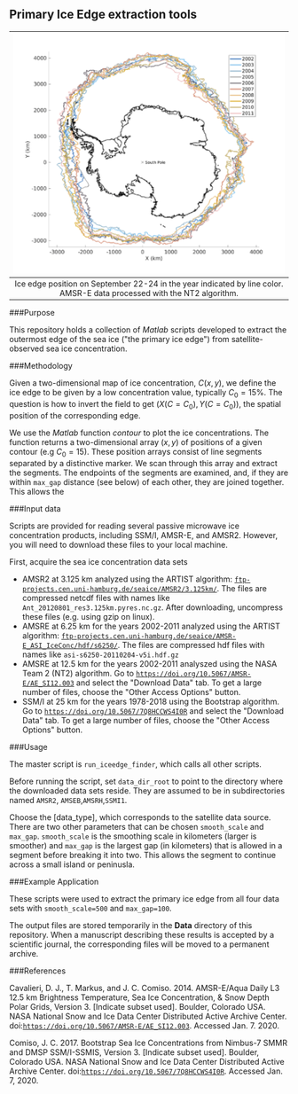 ## Primary Ice Edge extraction tools


|![Ice edge position on September 22-24 in the year indicated by line color.  AMSR-E data processed with the NT2 algorithm.](interannual_max_iceedge.png)|
|:--:|
|Ice edge position on September 22-24 in the year indicated by line color.  AMSR-E data processed with the NT2 algorithm.|


###Purpose

This repository holds a collection of *Matlab* scripts developed to extract the outermost edge of the sea ice ("the primary ice edge") from satellite-observed sea ice concentration.  

###Methodology

Given a two-dimensional map of ice concentration, $C(x,y)$, we define the ice edge to be given by a low concentration value, typically $C_0=15\%$.  The question is how to invert the field to get $(X(C=C_0), Y(C=C_0))$, the spatial position of the corresponding edge.

We use the *Matlab* function *contour* to plot the ice concentrations. The function returns a two-dimensional array $(x,y)$ of positions of a given contour (e.g $C_0=15$). These position arrays consist of line segments separated by a distinctive marker.  We scan through this array and extract the segments.  The endpoints of the segments are examined, and, if they are within `max_gap` distance (see below) of each other, they are joined together.  This allows the 

###Input data

Scripts are provided for reading several passive microwave ice concentration products, including SSM/I, AMSR-E, and AMSR2.  However, you will need to download these files to your local machine.

First, acquire the sea ice concentration data sets

* AMSR2 at 3.125 km analyzed using the ARTIST algorithm: [`ftp-projects.cen.uni-hamburg.de/seaice/AMSR2/3.125km/`](). The files are compressed netcdf files with names like `Ant_20120801_res3.125km.pyres.nc.gz`.  After downloading, uncompress these files (e.g. using gzip on linux).
* AMSRE at 6.25 km for the years 2002-2011 analyzed using the ARTIST algorithm: [`ftp-projects.cen.uni-hamburg.de/seaice/AMSR-E_ASI_IceConc/hdf/s6250/`](). The files are compressed hdf files with names like `asi-s6250-20110204-v5i.hdf.gz`
* AMSRE at 12.5 km for the years 2002-2011 analyszed using the NASA Team 2 (NT2) algorithm.  Go to [`https://doi.org/10.5067/AMSR-E/AE_SI12.003`]() and select the "Download Data" tab.  To get a large number of files, choose the "Other Access Options" button.
* SSM/I at 25 km for the years 1978-2018 using the Bootstrap algorithm.  Go to [`https://doi.org/10.5067/7Q8HCCWS4I0R`]() and select the "Download Data" tab.  To get a large number of files, choose the "Other Access Options" button.


###Usage 

The master script is `run_iceedge_finder`, which calls all other scripts.  

Before running the script, set `data_dir_root` to point to the directory where the downloaded data sets reside.  They are assumed to be in subdirectories named `AMSR2`, `AMSEB`,`AMSRH`,`SSMI1`.

Choose the [data_type], which corresponds to the satellite data source.  There are two other parameters that can be chosen `smooth_scale` and `max_gap`.  `smooth_scale` is the smoothing scale in kilometers (larger is smoother) and `max_gap` is the largest gap (in kilometers) that is allowed in a segment before breaking it into two.  This allows the segment to continue across a small island or peninusla.

###Example Application

These scripts were used to extract the primary ice edge from all four data sets with `smooth_scale=500` and `max_gap=100`. 

The output files are stored temporarily in the **Data** directory of this repository.  When a manuscript describing these results is accepted by a scientific journal, the corresponding files will be moved to a permanent archive.

###References

Cavalieri, D. J., T. Markus, and J. C. Comiso. 2014. AMSR-E/Aqua Daily L3 12.5 km Brightness Temperature, Sea Ice Concentration, & Snow Depth Polar Grids, Version 3. [Indicate subset used]. Boulder, Colorado USA. NASA National Snow and Ice Data Center Distributed Active Archive Center. doi:[`https://doi.org/10.5067/AMSR-E/AE_SI12.003`](). Accessed Jan. 7. 2020.

Comiso, J. C. 2017. Bootstrap Sea Ice Concentrations from Nimbus-7 SMMR and DMSP SSM/I-SSMIS, Version 3. [Indicate subset used]. Boulder, Colorado USA. NASA National Snow and Ice Data Center Distributed Active Archive Center. doi:[`https://doi.org/10.5067/7Q8HCCWS4I0R`]().  Accessed Jan. 7, 2020.

